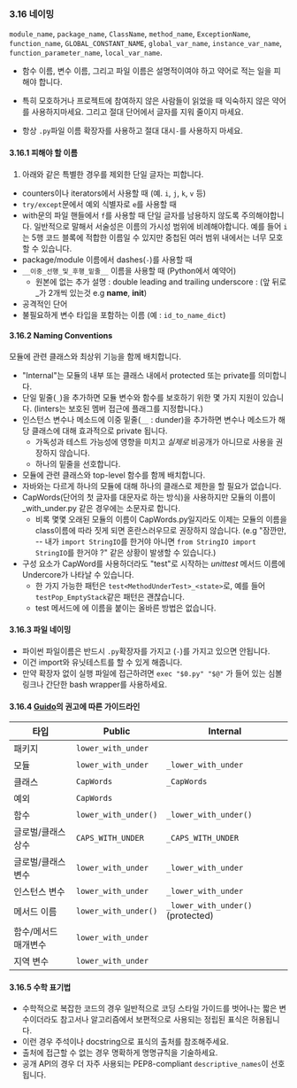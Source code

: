 <a id="s3.16-naming"></a>

### 3.16 네이밍

`module_name`,
`package_name`,
`ClassName`,
`method_name`,
`ExceptionName`,
`function_name`,
`GLOBAL_CONSTANT_NAME`,
`global_var_name`,
`instance_var_name`,
`function_parameter_name`,
`local_var_name`.

- 함수 이름, 변수 이름, 그리고 파일 이름은 설명적이여야 하고 약어로 적는 일을 피해야 합니다.
- 특히 모호하거나 프로젝트에 참여하지 않은 사람들이 읽었을 때 익숙하지 않은 약어를 사용하지마세요. 그리고 절대 단어에서 글자를 지워 줄이지 마세요.

- 항상 `.py`파일 이름 확장자를 사용하고 절대 대시`-`를 사용하지 마세요.

<a id="s3.16.1-names-to-avoid"></a>

#### 3.16.1 피해야 할 이름

1. 아래와 같은 특별한 경우를 제외한 단일 글자는 피합니다.

- counters이나 iterators에서 사용할 때 (예. `i`, `j`, `k`, `v` 등)
- `try/except`문에서 예외 식별자로 `e`를 사용할 때
- with문의 파일 핸들에서 `f`를 사용할 때
  단일 글자를 남용하지 않도록 주의해야합니다. 일반적으로 말해서 서술성은 이름의 가시성 범위에 비례해야합니다. 예를 들어 `i`는 5행 코드 블록에 적합한 이름일 수 있지만 중첩된 여러 범위 내에서는 너무 모호할 수 있습니다.
- package/module 이름에서 dashes(`-`)를 사용할 때
- `__이중_선행_및_후행_밑줄__` 이름을 사용할 때 (Python에서 예약어)
  - 원본에 없는 추가 설명 : double leading and trailing underscore : (앞 뒤로 \_가 2개씩 있는것 e.g **name**, **init**)
- 공격적인 단어
- 불필요하게 변수 타입을 포함하는 이름 (예 : `id_to_name_dict`)

<a id="s3.16.2-naming-conventions"></a>

#### 3.16.2 Naming Conventions

모듈에 관련 클래스와 최상위 기능을 함께 배치합니다.

- "Internal"는 모듈의 내부 또는 클래스 내에서 protected 또는 private를 의미합니다.
- 단일 밑줄(`_`)을 추가하면 모듈 변수와 함수를 보호하기 위한 몇 가지 지원이 있습니다. (linters는 보호된 멤버 접근에 플래그를 지정합니다.)
- 인스턴스 변수나 메소드에 이중 밑줄(`__` : dunder)을 추가하면 변수나 메소드가 해당 클래스에 대해 효과적으로 private 됩니다.
  - 가독성과 테스트 가능성에 영향을 미치고 _실제로_ 비공개가 아니므로 사용을 권장하지 않습니다.
  - 하나의 밑줄을 선호합니다.
- 모듈에 관련 클래스와 top-level 함수를 함께 배치합니다.
- 자바와는 다르게 하나의 모듈에 대해 하나의 클래스로 제한을 할 필요가 없습니다.
- CapWords(단어의 첫 글자를 대문자로 하는 방식)을 사용하지만 모듈의 이름이 \_with_under.py 같은 경우에는 소문자로 합니다.
  - 비록 몇몇 오래된 모듈의 이름이 CapWords.py일지라도 이제는 모듈의 이름을 class이름에 따라 짓게 되면 혼란스러우므로 권장하지 않습니다. (e.g "잠깐만, -- 내가 `import StringIO`를 한거야 아니면 `from StringIO import StringIO`를 한거야 ?" 같은 상황이 발생할 수 있습니다.)
- 구성 요소가 CapWord를 사용하더라도 "test"로 시작하는 _unittest_ 메서드 이름에 Undercore가 나타날 수 있습니다.
  - 한 가지 가능한 패턴은 `test<MethodUnderTest>_<state>`로, 예를 들어 `testPop_EmptyStack`같은 패턴은 괜찮습니다.
  - test 메서드에 에 이름을 붙이는 올바른 방법은 없습니다.

<a id="s3.16.3-file-naming"></a>

#### 3.16.3 파일 네이밍

- 파이썬 파일이름은 반드시 `.py`확장자를 가지고 (`-`)를 가지고 있으면 안됩니다.
- 이건 import와 유닛테스트를 할 수 있게 해줍니다.
- 만약 확장자 없이 실행 파일에 접근하려면 `exec "$0.py" "$@"` 가 들어 있는 심볼 링크나 간단한 bash wrapper를 사용하세요.

<a id="s3.16.4-guidelines-derived-from-guidos-recommendations"></a>

#### 3.16.4 [Guido](https://en.wikipedia.org/wiki/Guido_van_Rossum)의 권고에 따른 가이드라인

| 타입                 | Public               | Internal                          |
| -------------------- | -------------------- | --------------------------------- |
| 패키지               | `lower_with_under`   |                                   |
| 모듈                 | `lower_with_under`   | `_lower_with_under`               |
| 클래스               | `CapWords`           | `_CapWords`                       |
| 예외                 | `CapWords`           |                                   |
| 함수                 | `lower_with_under()` | `_lower_with_under()`             |
| 글로벌/클래스 상수   | `CAPS_WITH_UNDER`    | `_CAPS_WITH_UNDER`                |
| 글로벌/클래스 변수   | `lower_with_under`   | `_lower_with_under`               |
| 인스턴스 변수        | `lower_with_under`   | `_lower_with_under`               |
| 메서드 이름          | `lower_with_under()` | `_lower_with_under()` (protected) |
| 함수/메서드 매개변수 | `lower_with_under`   |                                   |
| 지역 변수            | `lower_with_under`   |                                   |

<a id="math-notation"></a>

#### 3.16.5 수학 표기법

- 수학적으로 복잡한 코드의 경우 일반적으로 코딩 스타일 가이드를 벗어나는 짧은 변수이더라도 참고서나 알고리즘에서 보편적으로 사용되는 정립된 표식은 허용됩니다.
- 이런 경우 주석이나 docstring으로 표식의 출처를 참조해주세요.
- 출처에 접근할 수 없는 경우 명확하게 명명규칙을 기술하세요.
- 공개 API의 경우 더 자주 사용되는 PEP8-compliant `descriptive_names`이 선호됩니다.
